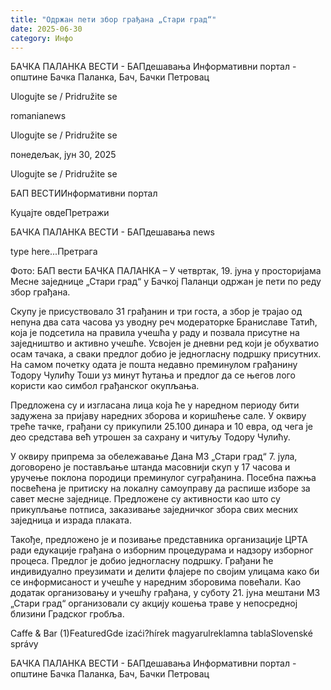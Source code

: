 ```yaml
---
title: "Одржан пети збор грађана „Стари град“"
date: 2025-06-30
category: Инфо
---
```


БАЧКА ПАЛАНКА ВЕСТИ - БАПдешавања Информативни портал - општине Бачка Паланка, Бач, Бачки Петровац

Ulogujte se / Pridružite se

romanianews

Ulogujte se / Pridružite se

понедељак, јун 30, 2025

Ulogujte se / Pridružite se

БАП ВЕСТИИнформативни портал

Куцајте овдеПретражи

БАЧКА ПАЛАНКА ВЕСТИ - БАПдешавања news

type here...Претрага

Фото: БАП вести
            БАЧКА ПАЛАНКА – У четвртак, 19. јуна у просторијама Месне заједнице „Стари град“ у Бачкој Паланци одржан је пети по реду збор грађана.

Скупу је присуствовало 31 грађанин и три госта, a збор је трајао од непуна два сата часова уз уводну реч модераторке Браниславе Татић, која је подсетила на правила учешћа у раду и позвала присутне на заједништво и активно учешће.
Усвојен је дневни ред који је обухватио осам тачака, а сваки предлог добио је једногласну подршку присутних. На самом почетку одата је пошта недавно преминулом грађанину Тодору Чулићу Тоши уз минут ћутања и предлог да се његов лого користи као симбол грађанског окупљања.


Предложена су и изгласана лица која ће у наредном периоду бити задужена за пријаву наредних зборова и коришћење сале. У оквиру треће тачке, грађани су прикупили 25.100 динара и 10 евра, од чега је део средстава већ утрошен за сахрану и читуљу Тодору Чулићу.


У оквиру припрема за обележавање Дана МЗ „Стари град“ 7. јула, договорено је постављање штанда масовнији скуп у 17 часова и уручење поклона породици преминулог суграђанина.
Посебна пажња посвећена је притиску на локалну самоуправу да распише изборе за савет месне заједнице. Предложене су активности као што су прикупљање потписа, заказивање заједничког збора свих месних заједница и израда плаката.


Такође, предложено је и позивање представника организације ЦРТА ради едукације грађана о изборним процедурама и надзору изборног процеса. Предлог је добио једногласну подршку. Грађани ће индивидуално преузимати и делити флајере по својим улицама како би се информисаност и учешће у наредним зборовима повећали.
Као додатак организовању и учешћу грађана, у суботу 21. јуна мештани МЗ „Стари град“ организовали су акцију кошења траве у непосредној близини Градског гробља.

Caffe & Bar (1)FeaturedGde izaći?hírek magyarulreklamna tablaSlovenské správy

БАЧКА ПАЛАНКА ВЕСТИ - БАПдешавања Информативни портал - општине Бачка Паланка, Бач, Бачки Петровац
